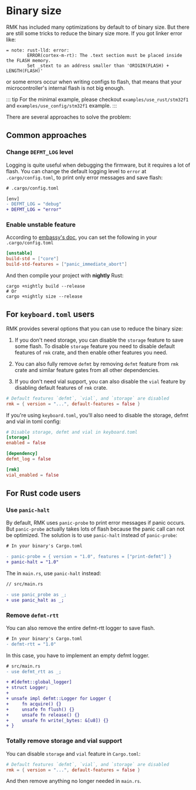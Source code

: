 # Binary size

RMK has included many optimizations by default to of binary size. But there are still some tricks to reduce the binary size more. If you got linker error like:

```
= note: rust-lld: error:
        ERROR(cortex-m-rt): The .text section must be placed inside the FLASH memory.
        Set _stext to an address smaller than 'ORIGIN(FLASH) + LENGTH(FLASH)'
```

or some errors occur when writing configs to flash, that means that your microcontroller's internal flash is not big enough.

::: tip
For the minimal example, please checkout `examples/use_rust/stm32f1` and `examples/use_config/stm32f1` example.
:::

There are several approaches to solve the problem:

## Common approaches

### Change `DEFMT_LOG` level

Logging is quite useful when debugging the firmware, but it requires a lot of flash. You can change the default logging level to `error` at `.cargo/config.toml`, to print only error messages and save flash:

```diff
# .cargo/config.toml

[env]
- DEFMT_LOG = "debug"
+ DEFMT_LOG = "error"
```

### Enable unstable feature

According to [embassy's doc](https://embassy.dev/book/#_my_binary_is_still_big_filled_with_stdfmt_stuff), you can set the following in your `.cargo/config.toml`

```toml
[unstable]
build-std = ["core"]
build-std-features = ["panic_immediate_abort"]
```

And then compile your project with **nightly** Rust:

```
cargo +nightly build --release
# Or
cargo +nightly size --release
```

## For `keyboard.toml` users

RMK provides several options that you can use to reduce the binary size:

1. If you don't need storage, you can disable the `storage` feature to save some flash. To disable `storage` feature you need to disable default features of `rmk` crate, and then enable other features you need.

2. You can also fully remove `defmt` by removing `defmt` feature from `rmk` crate and similar feature gates from all other dependencies.

3. If you don't need vial support, you can also disable the `vial` feature by disabling default features of `rmk` crate.

```toml
# Default features `defmt`, `vial`, and `storage` are disabled
rmk = { version = "...", default-features = false }
```

If you're using `keyboard.toml`, you'll also need to disable the storage, defmt and vial in toml config:

```toml
# Disable storage, defmt and vial in keyboard.toml
[storage]
enabled = false

[dependency]
defmt_log = false

[rmk]
vial_enabled = false
```

## For Rust code users

### Use `panic-halt`

By default, RMK uses `panic-probe` to print error messages if panic occurs. But `panic-probe` actually takes lots of flash because the panic call can not be optimized. The solution is to use `panic-halt` instead of `panic-probe`:

```diff
# In your binary's Cargo.toml

- panic-probe = { version = "1.0", features = ["print-defmt"] }
+ panic-halt = "1.0"
```

The in `main.rs`, use `panic-halt` instead:

```diff
// src/main.rs

- use panic_probe as _;
+ use panic_halt as _;

```

### Remove `defmt-rtt`

You can also remove the entire defmt-rtt logger to save flash.

```diff
# In your binary's Cargo.toml
- defmt-rtt = "1.0"
```

In this case, you have to implement an empty defmt logger.

```diff
# src/main.rs
- use defmt_rtt as _;

+ #[defmt::global_logger]
+ struct Logger;
+
+ unsafe impl defmt::Logger for Logger {
+     fn acquire() {}
+     unsafe fn flush() {}
+     unsafe fn release() {}
+     unsafe fn write(_bytes: &[u8]) {}
+ }

```

### Totally remove storage and vial support

You can disable `storage` and `vial` feature in `Cargo.toml`:

```toml
# Default features `defmt`, `vial`, and `storage` are disabled
rmk = { version = "...", default-features = false }
```

And then remove anything no longer needed in `main.rs`.
